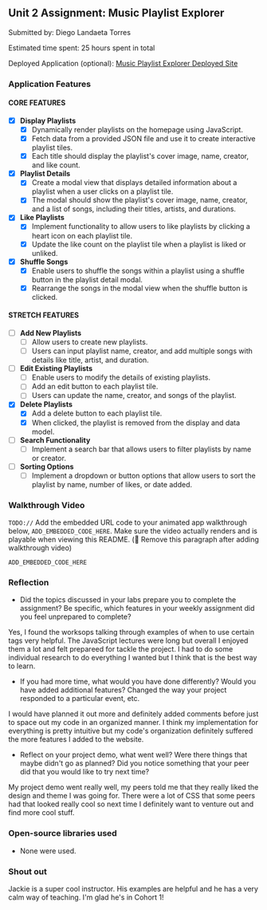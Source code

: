 ## Unit 2 Assignment: Music Playlist Explorer

Submitted by: Diego Landaeta Torres

Estimated time spent: 25 hours spent in total

Deployed Application (optional): [Music Playlist Explorer Deployed Site](ADD_LINK_HERE)

### Application Features

#### CORE FEATURES

- [x] **Display Playlists**
  - [x] Dynamically render playlists on the homepage using JavaScript.
  - [x] Fetch data from a provided JSON file and use it to create interactive playlist tiles.
  - [x] Each title should display the playlist's cover image, name, creator, and like count.

- [x] **Playlist Details**
  - [x] Create a modal view that displays detailed information about a playlist when a user clicks on a playlist tile.
  - [x] The modal should show the playlist's cover image, name, creator, and a list of songs, including their titles, artists, and durations.

- [x] **Like Playlists**
  - [x] Implement functionality to allow users to like playlists by clicking a heart icon on each playlist tile.
  - [x] Update the like count on the playlist tile when a playlist is liked or unliked.

- [x] **Shuffle Songs**
  - [x] Enable users to shuffle the songs within a playlist using a shuffle button in the playlist detail modal.
  - [x] Rearrange the songs in the modal view when the shuffle button is clicked.

#### STRETCH FEATURES

- [ ] **Add New Playlists**
  - [ ] Allow users to create new playlists.
  - [ ] Users can input playlist name, creator, and add multiple songs with details like title, artist, and duration.

- [ ] **Edit Existing Playlists**
  - [ ] Enable users to modify the details of existing playlists.
  - [ ] Add an edit button to each playlist tile.
  - [ ] Users can update the name, creator, and songs of the playlist.

- [x] **Delete Playlists**
  - [x] Add a delete button to each playlist tile.
  - [x] When clicked, the playlist is removed from the display and data model.

- [ ] **Search Functionality**
  - [ ] Implement a search bar that allows users to filter playlists by name or creator.

- [ ] **Sorting Options**
  - [ ] Implement a dropdown or button options that allow users to sort the playlist by name, number of likes, or date added.

### Walkthrough Video

`TODO://` Add the embedded URL code to your animated app walkthrough below, `ADD_EMBEDDED_CODE_HERE`. Make sure the video actually renders and is playable when viewing this README. (🚫 Remove this paragraph after adding walkthrough video)

`ADD_EMBEDDED_CODE_HERE`

### Reflection

* Did the topics discussed in your labs prepare you to complete the assignment? Be specific, which features in your weekly assignment did you feel unprepared to complete?

Yes, I found the worksops talking through examples of when to use certain tags very helpful. The JavaScript lectures were long but overall I enjoyed them a lot and felt prepareed for tackle the project. I had to do 
some individual research to do everything I wanted but I think that is the best way to learn. 

* If you had more time, what would you have done differently? Would you have added additional features? Changed the way your project responded to a particular event, etc.
  
I would have planned it out more and definitely added comments before just to space out my code in an organized manner. I think my implementation for everything is pretty intuitive but my code's organization definitely
suffered the more features I added to the website.

* Reflect on your project demo, what went well? Were there things that maybe didn't go as planned? Did you notice something that your peer did that you would like to try next time?

My project demo went really well, my peers told me that they really liked the design and theme I was going for. There were a lot of CSS that some peers had that looked really cool so next time I definitely want to venture
out and find more cool stuff.

### Open-source libraries used

- None were used.

### Shout out
Jackie is a super cool instructor. His examples are helpful and he has a very calm way of teaching. I'm glad he's in Cohort 1!
